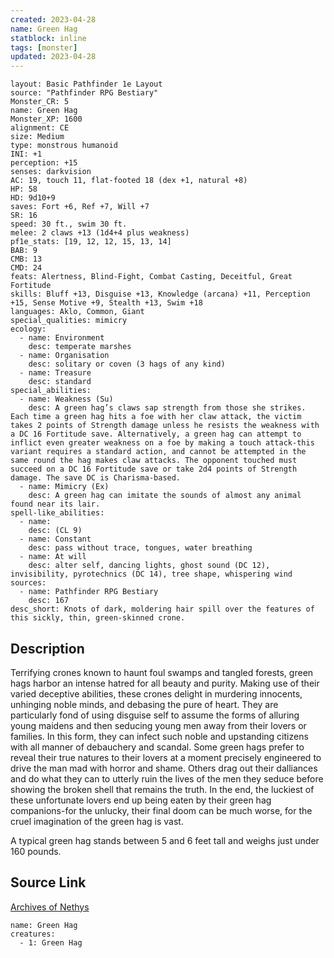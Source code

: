 ```yaml
---
created: 2023-04-28
name: Green Hag
statblock: inline
tags: [monster]
updated: 2023-04-28
---
```

```statblock
layout: Basic Pathfinder 1e Layout
source: "Pathfinder RPG Bestiary"
Monster_CR: 5
name: Green Hag
Monster_XP: 1600
alignment: CE
size: Medium
type: monstrous humanoid
INI: +1
perception: +15
senses: darkvision
AC: 19, touch 11, flat-footed 18 (dex +1, natural +8)
HP: 58
HD: 9d10+9
saves: Fort +6, Ref +7, Will +7
SR: 16
speed: 30 ft., swim 30 ft.
melee: 2 claws +13 (1d4+4 plus weakness)
pf1e_stats: [19, 12, 12, 15, 13, 14]
BAB: 9
CMB: 13
CMD: 24
feats: Alertness, Blind-Fight, Combat Casting, Deceitful, Great Fortitude
skills: Bluff +13, Disguise +13, Knowledge (arcana) +11, Perception +15, Sense Motive +9, Stealth +13, Swim +18
languages: Aklo, Common, Giant
special_qualities: mimicry
ecology:
  - name: Environment
    desc: temperate marshes
  - name: Organisation
    desc: solitary or coven (3 hags of any kind)
  - name: Treasure
    desc: standard
special_abilities:
  - name: Weakness (Su)
    desc: A green hag’s claws sap strength from those she strikes. Each time a green hag hits a foe with her claw attack, the victim takes 2 points of Strength damage unless he resists the weakness with a DC 16 Fortitude save. Alternatively, a green hag can attempt to inflict even greater weakness on a foe by making a touch attack-this variant requires a standard action, and cannot be attempted in the same round the hag makes claw attacks. The opponent touched must succeed on a DC 16 Fortitude save or take 2d4 points of Strength damage. The save DC is Charisma-based.
  - name: Mimicry (Ex)
    desc: A green hag can imitate the sounds of almost any animal found near its lair.
spell-like_abilities:
  - name:
    desc: (CL 9)
  - name: Constant
    desc: pass without trace, tongues, water breathing
  - name: At will
    desc: alter self, dancing lights, ghost sound (DC 12), invisibility, pyrotechnics (DC 14), tree shape, whispering wind
sources:
  - name: Pathfinder RPG Bestiary
    desc: 167
desc_short: Knots of dark, moldering hair spill over the features of this sickly, thin, green-skinned crone.
```
## Description
Terrifying crones known to haunt foul swamps and tangled forests, green hags harbor an intense hatred for all beauty and purity. Making use of their varied deceptive abilities, these crones delight in murdering innocents, unhinging noble minds, and debasing the pure of heart. They are particularly fond of using disguise self to assume the forms of alluring young maidens and then seducing young men away from their lovers or families. In this form, they can infect such noble and upstanding citizens with all manner of debauchery and scandal. Some green hags prefer to reveal their true natures to their lovers at a moment precisely engineered to drive the man mad with horror and shame. Others drag out their dalliances and do what they can to utterly ruin the lives of the men they seduce before showing the broken shell that remains the truth. In the end, the luckiest of these unfortunate lovers end up being eaten by their green hag companions-for the unlucky, their final doom can be much worse, for the cruel imagination of the green hag is vast.

A typical green hag stands between 5 and 6 feet tall and weighs just under 160 pounds.
## Source Link
[Archives of Nethys](https://aonprd.com/MonsterDisplay.aspx?ItemName=Green%20Hag)
```encounter-table
name: Green Hag
creatures:
  - 1: Green Hag
```
